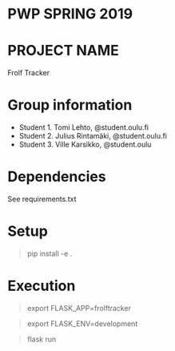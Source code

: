 # PWP SPRING 2019
# PROJECT NAME
Frolf Tracker
# Group information
* Student 1. Tomi Lehto, @student.oulu.fi
* Student 2. Julius Rintamäki, @student.oulu.fi
* Student 3. Ville Karsikko, @student.oulu

# Dependencies
See requirements.txt

# Setup
> pip install -e .

# Execution
> export FLASK_APP=frolftracker

> export FLASK_ENV=development

> flask run
